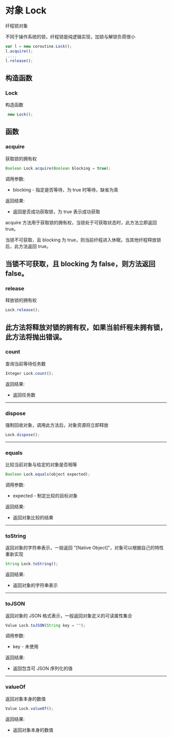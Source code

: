 # 对象 Lock
纤程锁对象

不同于操作系统的锁，纤程锁是纯逻辑实现，加锁与解锁负荷很小
```JavaScript
var l = new coroutine.Lock();
l.acquire();
.....
l.release();
```
## 构造函数
        
### Lock
构造函数
```JavaScript
 new Lock();
```

## 函数
        
### acquire
获取锁的拥有权
```JavaScript
Boolean Lock.acquire(Boolean blocking = true);
```

调用参数:
* blocking - 指定是否等待，为 true 时等待，缺省为真

返回结果:
* 返回是否成功获取锁，为 true 表示成功获取

acquire 方法用于获取锁的拥有权，当锁处于可获取状态时，此方法立即返回 true。

当锁不可获取，且 blocking 为 true，则当前纤程进入休眠，当其他纤程释放锁后，此方法返回 true。

当锁不可获取，且 blocking 为 false，则方法返回 false。
--------------------------
### release
释放锁的拥有权
```JavaScript
Lock.release();
```

此方法将释放对锁的拥有权，如果当前纤程未拥有锁，此方法将抛出错误。
--------------------------
### count
查询当前等待任务数
```JavaScript
Integer Lock.count();
```

返回结果:
* 返回任务数

--------------------------
### dispose
强制回收对象，调用此方法后，对象资源将立即释放
```JavaScript
Lock.dispose();
```

--------------------------
### equals
比较当前对象与给定的对象是否相等
```JavaScript
Boolean Lock.equals(object expected);
```

调用参数:
* expected - 制定比较的目标对象

返回结果:
* 返回对象比较的结果

--------------------------
### toString
返回对象的字符串表示，一般返回 "[Native Object]"，对象可以根据自己的特性重新实现
```JavaScript
String Lock.toString();
```

返回结果:
* 返回对象的字符串表示

--------------------------
### toJSON
返回对象的 JSON 格式表示，一般返回对象定义的可读属性集合
```JavaScript
Value Lock.toJSON(String key = "");
```

调用参数:
* key - 未使用

返回结果:
* 返回包含可 JSON 序列化的值

--------------------------
### valueOf
返回对象本身的数值
```JavaScript
Value Lock.valueOf();
```

返回结果:
* 返回对象本身的数值

